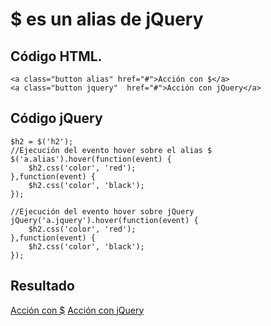 <script>
$(document).ready(function(){
	$("pre").snippet("javascript", {style:'darkness'});
	$h2 = $('h2');
	$('a.alias').hover(function(event) {
		$h2.css('color', 'red');
	},function(event) {
		$h2.css('color', 'black');
	});
	jQuery('a.jquery').hover(function(event) {
		$h2.css('color', 'red');
	},function(event) {
		$h2.css('color', 'black');
	});
});</script>


# $ es un alias de jQuery


## Código HTML.

	<a class="button alias" href="#">Acción con $</a>
	<a class="button jquery"  href="#">Acción con jQuery</a>


## Código jQuery
	
	$h2 = $('h2');
	//Ejecución del evento hover sobre el alias $
	$('a.alias').hover(function(event) {
		$h2.css('color', 'red');
	},function(event) {
		$h2.css('color', 'black');
	});

	//Ejecución del evento hover sobre jQuery
	jQuery('a.jquery').hover(function(event) {
		$h2.css('color', 'red');
	},function(event) {
		$h2.css('color', 'black');
	});


## Resultado

<a class="button alias" href="#">Acción con $</a>
<a class="button jquery"  href="#">Acción con jQuery</a>

<div id="elementoDinamico"></div>
